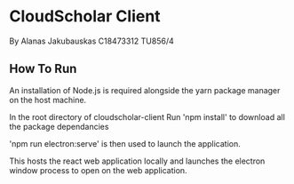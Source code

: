 # CloudScholar Client
By Alanas Jakubauskas C18473312 TU856/4

## How To Run
An installation of Node.js is required alongside the yarn package manager on the host machine.

In the root directory of cloudscholar-client
Run 'npm install' to download all the package dependancies

'npm run electron:serve' is then used to launch the application. 

This hosts the react web application locally and launches the electron window process to open on the web application.